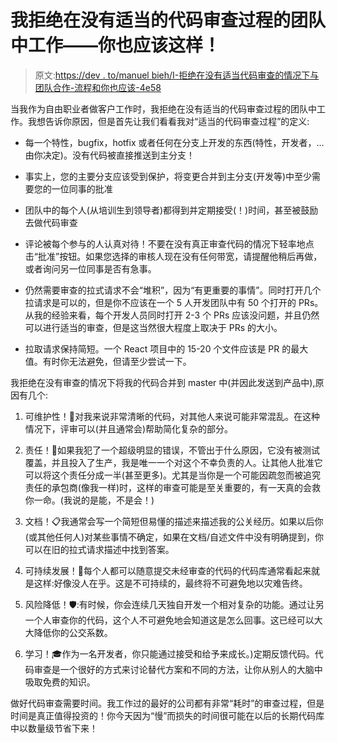 # 我拒绝在没有适当的代码审查过程的团队中工作——你也应该这样！

> 原文:[https://dev . to/manuel bieh/I-拒绝在没有适当代码审查的情况下与团队合作-流程和你也应该-4e58](https://dev.to/manuelbieh/i-refuse-to-work-in-teams-without-a-proper-code-review-process-and-you-should-too-4e58)

当我作为自由职业者做客户工作时，我拒绝在没有适当的代码审查过程的团队中工作。我想告诉你原因，但是首先让我们看看我对“适当的代码审查过程”的定义:

*   每一个特性，bugfix，hotfix 或者任何在分支上开发的东西(特性，开发者，…由你决定)。没有代码被直接推送到主分支！

*   事实上，您的主要分支应该受到保护，将变更合并到主分支(开发等)中至少需要您的一位同事的批准

*   团队中的每个人(从培训生到领导者)都得到并定期接受(！)时间，甚至被鼓励去做代码审查

*   评论被每个参与的人认真对待！不要在没有真正审查代码的情况下轻率地点击“批准”按钮。如果您选择的审核人现在没有任何带宽，请提醒他稍后再做，或者询问另一位同事是否有急事。

*   仍然需要审查的拉式请求不会“堆积”，因为“有更重要的事情”。同时打开几个拉请求是可以的，但是你不应该在一个 5 人开发团队中有 50 个打开的 PRs。从我的经验来看，每个开发人员同时打开 2-3 个 PRs 应该没问题，并且仍然可以进行适当的审查，但是这当然很大程度上取决于 PRs 的大小。

*   拉取请求保持简短。一个 React 项目中的 15-20 个文件应该是 PR 的最大值。有时你无法避免，但请至少尝试一下。

我拒绝在没有审查的情况下将我的代码合并到 master 中(并因此发送到产品中),原因有几个:

1.  可维护性！🍎对我来说非常清晰的代码，对其他人来说可能非常混乱。在这种情况下，评审可以(并且通常会)帮助简化复杂的部分。

2.  责任！📜如果我犯了一个超级明显的错误，不管出于什么原因，它没有被测试覆盖，并且投入了生产，我是唯一一个对这个不幸负责的人。让其他人批准它可以将这个责任分成一半(甚至更多)。尤其是当你是一个可能因疏忽而被追究责任的承包商(像我一样)时，这样的审查可能是至关重要的，有一天真的会救你一命。(我说的是能，不是会！)

3.  文档！📋我通常会写一个简短但易懂的描述来描述我的公关经历。如果以后你(或其他任何人)对某些事情不确定，如果在文档/自述文件中没有明确提到，你可以在旧的拉式请求描述中找到答案。

4.  可持续发展！🌿每个人都可以随意提交未经审查的代码的代码库通常看起来就是这样:好像没人在乎。这是不可持续的，最终将不可避免地以灾难告终。

5.  风险降低！🛡:有时候，你会连续几天独自开发一个相对复杂的功能。通过让另一个人审查你的代码，这个人不可避免地会知道这是怎么回事。这已经可以大大降低你的公交系数。

6.  学习！🎓作为一名开发者，你只能通过接受和给予来成长。)定期反馈代码。代码审查是一个很好的方式来讨论替代方案和不同的方法，让你从别人的大脑中吸取免费的知识。

做好代码审查需要时间。我工作过的最好的公司都有非常“耗时”的审查过程，但是时间是真正值得投资的！你今天因为“慢”而损失的时间很可能在以后的长期代码库中以数量级节省下来！